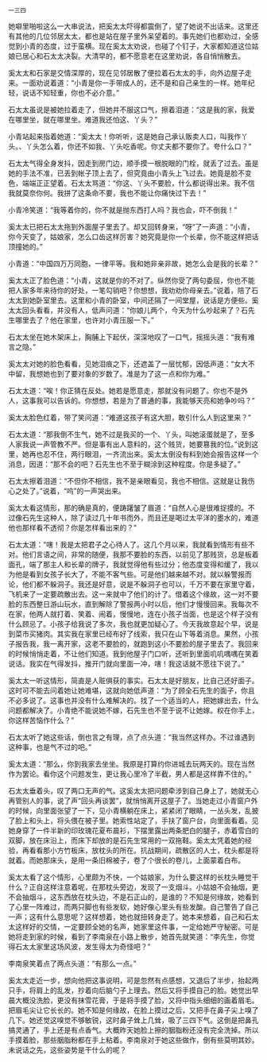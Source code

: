     一三四 

   她噼里啪啦这么一大串说法，把奚太太吓得都震倒了，望了她说不出话来。这里还有其他的几位邻居太太，都也是站在屋子里外呆望着的。事先她们也都劝过，全感觉到小青的态度，过于蛮横。现在奚太太劝说，也碰了个钉子，大家都知道这位姑娘已居心和石太太决裂。大清早的，都不愿意老在这里劝说，各自悄悄散去。

   奚太太和石家是交情深厚的，现在见邻居散了便拉着石太太的手，向外边屋子走来。一面劝说着道：“小青是你一手带成人的，还不是和自己亲生的一样。她年纪轻，说话不知轻重，你也不必介意。”

   石太太虽说是被她拉着走了，但她并不服这口气，擦着泪道：“这是我的家，我爱在哪里坐，就在哪里坐。难道我还怕这、丫头？”

   小青站起来指着她道：“奚太太！你听听，这是她自己承认贩卖人口，叫我作丫头。、丫头怎么着，你还不如我、丫头吃香呢。你丈夫都不要你了。夸什么口？”

   石太太气得全身发抖，因走到房门边，顺手摸一根脱眼的门栓，就丢了过去。虽是她的手法不准，已丢到帐子顶上去了，但究竟由小青头上飞过去。她竟是脸不变色，端端正正望着。石太太骂道：“你这、丫头不要脸，什么都说得出来。我不信我就莫奈你何。我拼了这条命不要，我也不能让你痛快过下去！”

   小青冷笑道：“我等着你的，你不就是抛东西打人吗？我也会，吓不倒我！”

   奚太太已把石太太拖到外面屋子里去了。却又回转身来，“呀”了一声道：“小青，你今天变了，姑娘家，怎么口齿这样厉害？她究竟是你一个长辈，你不能这样把话顶撞她的。”

   小青道：“中国四万万同胞，一律平等。我和她非亲非故，她怎么会是我的长辈？”

   奚太太正了脸色道：“小青，这就是你的不对了。纵然你受了两句委屈，你也不能把人家多年来待你的好处，一笔勾销吧？你想想，我劝劝你母亲去。”说着，陪了石太太到她卧室里去。这里和小青的卧室，中间还隔了一间堂屋，说话是方便些。奚太太回头看看，并没有人，低声问道：“你娘儿两个，今天为什么吵起来了？石先生哪里去了？他在家里，也许对小青压服一下。”

   石太太坐在她木架床上，胸脯上下起伏，深深地叹了一口气，摇摇头道：“我有难言之隐。”

   奚太太对她的脸色看看，见她泪痕之下，还遮盖了一层忧郁，因低声道：“女大不中留，我想她也到了要对象的岁数了。准是为了这一点和你为难。”

   石太太道：“唉！你正猜在反处。她若是愿意走，那就没有问题了。你也不是外人，这事我可以告诉的。你想想，若是为了普通的事，我能够天亮和她争吵吗？”

   奚太太脸色红着，带了笑问道：“难道这孩子有这大胆，敢引什么人到这里来？”

   石太太道：“那我倒不生气，她不过是我买的一个、丫头，叫她滚蛋就是了，至多人家我说一声管教不严。但是事有出人意料的，这个贱货，她要篡我的位。”说到这里，她再也忍不住，两行眼泪，一齐流出来。奚太太倒没有料到她会报告这样一个消息，因道：“那不会的吧？石先生也不至于糊涂到这种程度。你是多疑了。”

   石太太擦着泪道：“不但你不相信，我不是亲眼看见，我也不相信。这就是让我伤心之处了。”说着，“呜”的一声哭出来。

   奚太太看这情形，那的确是真的，便踌躇皱了眉道：“自然人心是很难捉摸的。不过像石先生这种人，除了读过几十年书而外，而且还是喝过太平洋的墨水的，难道他也那样看不透彻？你是怎样看出来的？”

   石太太道：“嗐！我是太把君子之心待人了。这几个月以来，我就看到情形有些不对。他们言语之间，非常的随便，我那不要脸的东西，以前见了那贱货，总是板着面孔，端了那主人和长辈的牌子，我就觉得他有些过分；他态度变得和缓了，我以为他是看到女孩子长大了，不能不客气些。可是他们越来越不对。就以躲警报而论，他们都不躲洞子。我还是好意，说是不躲洞子也可以，千万不要在家里守着，飞机来了一定要疏散出去。这一来就中了他们的计了。借着这个缘故，这一对不要脸的东西整日游山玩水，直到解除了警报两小时以后，他们才慢慢回来。我每次不在家，他两人就打着、笑着、闹着，慢慢地，连在小孩子当面，也是这个样子没有什么顾忌了。小孩子给我说了多次，我也就更加疑心了。今天我故意起个早，说是到菜市买猪肉。其实我在家里已经布好了线索，我只在山下等着消息。果然，小孩子报告我，我一离开家，这老不要脸的，就跑到这小不要脸的屋子里去了。我回来的时候悄悄走着，不让他们知道。我到他屋子门口听，还听到里面叽叽喁喁在笑着说话。我实在气得发抖，推开门就向里面一冲，嗐！我这话就不愿往下说了。”

   奚太太一听这情形，简直是人赃俱获的事实。石太太是好朋友，比自己还好面子。这时可不能去问着她让她难堪，这就向她低声道：“为了顾全石先生的面子，你且不必多说了。这事也并没有什么难解决的。找了一个适当的人，把她嫁出去，什么问题都解决了。小青绝不能说她不嫁，石先生也不至于说不让她嫁。权在你手上，你这样苦恼作什么？”

   石太太听了她这些话，倒也言之有理，点了点头道：“我当然这样办。不过谁遇到这种事，也是气不过的吧。”

   奚太太道：“那么，你到我家去坐坐。我原是打算约你进城去玩两天的。现在当然作为罢论。看你这个问题发生，更让我心里冷了半截，男人都是这样靠不住的。”

   石太太垂着头，叹了两口无声的气。这奚太太把问题牵涉到自己身上了，她就无心再管别人的事，说了声“回头再谈罢”，就悄悄离开这屋子了。当她走过小青窗户外的时候，向里面张望了一下，见小青横躺在床上，紧紧闭了眼睛，一丛头发，乱披了脸上和头上，将头偎在被子里。她索性站定了，手扶了窗户台，向里面看着。见她身穿了一件半新的印玫瑰花夏布晨衫，下摆里露出两条肥白的腿子，赤着雪白的双脚，放在床沿上，而床下却放的是石先生常用的一双拖鞋。奚太太凭着她的经验，再看看那小方竹板床，放枕头的所在。抗战期间，疏散区的人士，枕头都是将就着。而她那床头，是用一条旧棉被子，卷了个很长的卷儿，上面蒙着白布。

   奚太太看了这个情形，心里颇为不快，一个姑娘家，为什么要这样的长枕头睡觉干什么？正自这样注意着呢，在那枕头旁边，发现了一支烟斗。小姑娘不会抽烟，更不会抽烟斗，这东西放在枕头边，不是石正山的，是谁的？不知是何缘故，她看到了心里一阵难过，而两只脚也有些发软，她好像心里头有些发酸。自己警告了自己一声；这有什么意思呢？这样想着，她也就扭转身走了。她本来想着，自己和石太太这样好的交情，一定要顾全她的名声，她家里这件事，一定给她严守秘密。可是她将走到家的时候，看到了李南泉在小路上散步，她首先就笑道：“李先生，你觉得石太太家里这场风波，发生得太为奇怪吧？”

   李南泉笑着点了两点头道：“有那么一点。”

   奚太太走近一步，想向他把这事说明，可是忽然有点感想，又退后了半步，抬起两只手，将肩上的乱发，抄着向后脑勺子上理去。然后又将手摸自己的脸。她觉出早晨大概没洗脸，更没有抹雪花膏，于是将手摸了脸，又将中指头细细的画着眉毛。把眉毛尖让它长长的。她不知是何缘故，在脸上摸过之后，又把手在鼻子尖上嗅了几下。她还觉这嗅觉不够敏锐，这时鼻子耸上几耸，吸了三四下气。这倒是把鼻孔搞灵通了，手上还是有点香气。大概昨天她脸上擦的胭脂粉还没有完全洗掉。所以手摸着脸，那些胭脂粉都在手上粘着。李南泉对于她这些做作，倒有些莫明其妙。未说话之先，这些姿势是干什么的呢？

